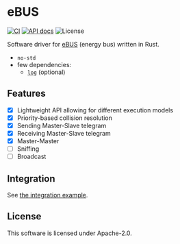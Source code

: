 # eBUS

[![CI](https://github.com/torkleyy/ebus/actions/workflows/ci.yml/badge.svg)](https://github.com/torkleyy/ebus/actions/workflows/ci.yml)
[![API docs](https://img.shields.io/badge/API%20docs-blue)](https://torkleyy.github.io/ebus/energy_bus/index.html)
![License](https://img.shields.io/github/license/torkleyy/ebus)

Software driver for [eBUS] (energy bus) written in Rust.

[eBUS]: https://ebus-wiki.org/lib/exe/fetch.php/ebus/spec_prot_12_v1_3_1_e.pdf

* `no-std`
* few dependencies:
    * [`log`] (optional)

[`heapless`]: https://github.com/japaric/heapless
[`log`]: https://github.com/rust-lang/log

## Features

* [x] Lightweight API allowing for different execution models
* [x] Priority-based collision resolution
* [x] Sending Master-Slave telegram
* [x] Receiving Master-Slave telegram
* [x] Master-Master
* [ ] Sniffing
* [ ] Broadcast

## Integration

See [the integration example](examples/integration.rs).

## License

This software is licensed under Apache-2.0.
